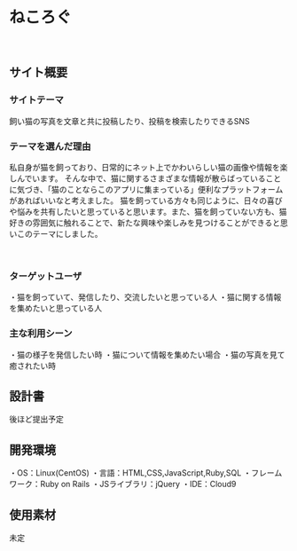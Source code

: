 # ねころぐ
​
## サイト概要
### サイトテーマ
飼い猫の写真を文章と共に投稿したり、投稿を検索したりできるSNS
​
### テーマを選んだ理由
私自身が猫を飼っており、日常的にネット上でかわいらしい猫の画像や情報を楽しんでいます。
そんな中で、猫に関するさまざまな情報が散らばっていることに気づき、「猫のことならこのアプリに集まっている」便利なプラットフォームがあればいいなと考えました。
猫を飼っている方々も同じように、日々の喜びや悩みを共有したいと思っていると思います。また、猫を飼っていない方も、猫好きの雰囲気に触れることで、新たな興味や楽しみを見つけることができると思いこのテーマにしました。


​
### ターゲットユーザ
・猫を飼っていて、発信したり、交流したいと思っている人
・猫に関する情報を集めたいと思っている人
​
### 主な利用シーン
・猫の様子を発信したい時
・猫について情報を集めたい場合
・猫の写真を見て癒されたい時
​
## 設計書
後ほど提出予定
​
## 開発環境
・OS：Linux(CentOS)
・言語：HTML,CSS,JavaScript,Ruby,SQL
・フレームワーク：Ruby on Rails
・JSライブラリ：jQuery
・IDE：Cloud9
​
## 使用素材
未定